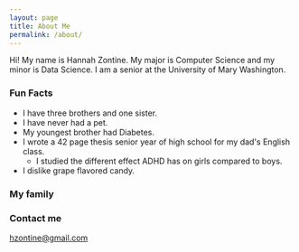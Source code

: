 ```yaml
---
layout: page
title: About Me
permalink: /about/
---
```


Hi!
My name is Hannah Zontine. My major is Computer Science and my minor is Data Science.
I am a senior at the University of Mary Washington.

### Fun Facts
* I have three brothers and one sister.
* I have never had a pet.
* My youngest brother had Diabetes.
* I wrote a 42 page thesis senior year of high school for my dad's English class.
  * I studied the different effect ADHD has on girls compared to boys.
* I dislike grape flavored candy.


### My family



### Contact me

[hzontine@gmail.com](mailto:hzontine@gmail.com)
